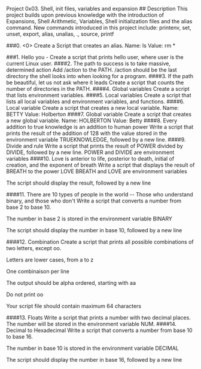 Project 0x03. Shell, init files, variables and expansion ## Description This project builds upon previous knowledge with the introduction of Expansions, Shell Arithmetic, Variables, Shell initialization files and the alias command.
New commands introduced in this project include: printenv, set, unset, export, alias, unalias, ., source, printf

###0. <0> Create a Script that creates an alias.
Name: ls
Value: rm *

###1. Hello you - Create a script that prints hello user, where user is the current Linux user. ####2. The path to success is to take massive, determined action Add /action to the PATH. /action should be the last directory the shell looks into when looking for a program. ####3. If the path be beautiful, let us not ask where it leads Create a script that counts the number of directories in the PATH. ####4. Global variables Create a script that lists environment variables. ####5. Local variables Create a script that lists all local variables and environment variables, and functions. ####6. Local variable Create a script that creates a new local variable. Name: BETTY Value: Holberton ####7. Global variable Create a script that creates a new global variable. Name: HOLBERTON Value: Betty ####8. Every addition to true knowledge is an addition to human power Write a script that prints the result of the addition of 128 with the value stored in the environment variable TRUEKNOWLEDGE, followed by a new line. ####9. Divide and rule Write a script that prints the result of POWER divided by DIVIDE, followed by a new line. POWER and DIVIDE are environment variables ####10. Love is anterior to life, posterior to death, initial of creation, and the exponent of breath Write a script that displays the result of BREATH to the power LOVE
BREATH and LOVE are environment variables

The script should display the result, followed by a new line

####11. There are 10 types of people in the world -- Those who understand binary, and those who don't Write a script that converts a number from base 2 to base 10.



The number in base 2 is stored in the environment variable BINARY

The script should display the number in base 10, followed by a new line

####12. Combination Create a script that prints all possible combinations of two letters, except oo.



Letters are lower cases, from a to z

One combinaison per line

The output should be alpha ordered, starting with aa

Do not print oo

Your script file should contain maximum 64 characters

####13. Floats Write a script that prints a number with two decimal places. The number will be stored in the environment variable NUM. ####14. Decimal to Hexadecimal Write a script that converts a number from base 10 to base 16.



The number in base 10 is stored in the environment variable DECIMAL

The script should display the number in base 16, followed by a new line

